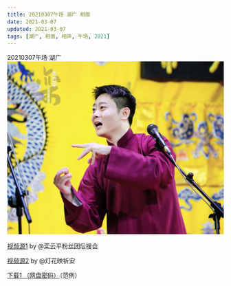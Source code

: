 ```yaml
---
title: 20210307午场 湖广 相面
date: 2021-03-07
updated: 2021-03-07
tags: [湖广, 相面, 相声, 午场, 2021] 
---
```

20210307午场 湖广
![相面1](https://raw.githubusercontent.com/rhenginium/image/main/img-1616471876059887534c229be9bf8ba7d5c699afe9c01.jpg)



[视频源1](https://video.weibo.com/show?fid=1034:4612158462558327) by @栾云平粉丝团后援会

[视频源2](https://video.weibo.com/show?fid=1034:4612155027423281)  by @灯花映祈安

[下载1 （网盘密码）]()（范例）

